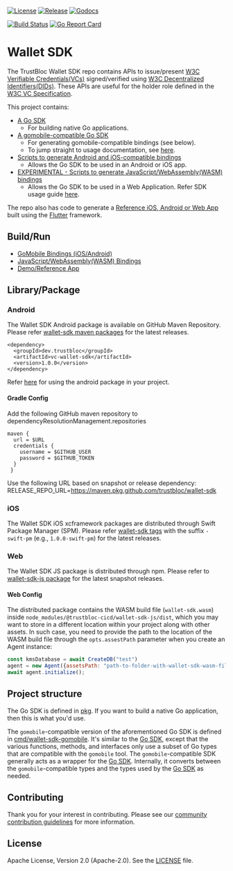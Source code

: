 [![License](https://img.shields.io/badge/License-Apache%202.0-blue.svg)](https://raw.githubusercontent.com/trustbloc/agent-sdk/main/LICENSE)
[![Release](https://img.shields.io/github/release/trustbloc/wallet-sdk.svg?style=flat-square)](https://github.com/trustbloc/wallet-sdk/releases/latest)
[![Godocs](https://img.shields.io/badge/godoc-reference-blue.svg)](https://godoc.org/github.com/trustbloc/wallet-sdk)

[![Build Status](https://github.com/trustbloc/wallet-sdk/actions/workflows/build.yml/badge.svg?branch=main)](https://github.com/trustbloc/wallet-sdk/actions/workflows/build.yml)
[![Go Report Card](https://goreportcard.com/badge/github.com/trustbloc/wallet-sdk)](https://goreportcard.com/report/github.com/trustbloc/wallet-sdk)


# Wallet SDK

The TrustBloc Wallet SDK repo contains APIs to issue/present [W3C Verifiable Credentials(VCs)](https://www.w3.org/TR/vc-data-model/) signed/verified using [W3C Decentralized Identifiers(DIDs)](https://www.w3.org/TR/did-core/). These APIs are useful for the holder role defined in the [W3C VC Specification](https://www.w3.org/TR/vc-data-model/#dfn-holders).

This project contains:
- [A Go SDK](pkg)
  - For building native Go applications.
- [A gomobile-compatible Go SDK](cmd/wallet-sdk-gomobile)
  - For generating gomobile-compatible bindings (see below).
  - To jump straight to usage documentation, see [here](cmd/wallet-sdk-gomobile/docs/usage.md).
- [Scripts to generate Android and iOS-compatible bindings](cmd/wallet-sdk-gomobile/README.md)
  - Allows the Go SDK to be used in an Android or iOS app.
- [EXPERIMENTAL - Scripts to generate JavaScript/WebAssembly(WASM) bindings](cmd/wallet-sdk-js/README.md)
  - Allows the Go SDK to be used in a Web Application. Refer SDK usage guide [here](cmd/wallet-sdk-js/docs/usage.md).

The repo also has code to generate a [Reference iOS, Android or Web App](demo/app/) built using the [Flutter](https://flutter.dev/) framework.

## Build/Run
- [GoMobile Bindings (iOS/Android)](cmd/wallet-sdk-gomobile/README.md)
- [JavaScript/WebAssembly(WASM) Bindings](cmd/wallet-sdk-js/README.md)
- [Demo/Reference App](demo/app/README.md)

## Library/Package

### Android
The Wallet SDK Android package is available on GitHub Maven Repository. Please refer 
[wallet-sdk maven packages](https://github.com/trustbloc/wallet-sdk/packages/1769347) for the latest releases.

```
<dependency>
  <groupId>dev.trustbloc</groupId>
  <artifactId>vc-wallet-sdk</artifactId>
  <version>1.0.0</version>
</dependency>
```

Refer [here](./cmd/wallet-sdk-gomobile/README.md#helpful-tips) for using the android package in your project.

#### Gradle Config

Add the following GitHub maven repository to dependencyResolutionManagement.repositories
```
maven {
  url = $URL
  credentials {
    username = $GITHUB_USER
    password = $GITHUB_TOKEN
  }
 }
```

Use the following URL based on snapshot or release dependency:
RELEASE_REPO_URL=https://maven.pkg.github.com/trustbloc/wallet-sdk

### iOS
The Wallet SDK iOS xcframework packages are distributed through Swift Package Manager (SPM). Please refer
[wallet-sdk tags](https://github.com/trustbloc/wallet-sdk/tags) with the suffix `-swift-pm` (e.g., `1.0.0-swift-pm`) for the
latest releases.

### Web
The Wallet SDK JS package is distributed through npm. Please refer to 
[wallet-sdk-js package](https://github.com/trustbloc-cicd/snapshot/pkgs/npm/wallet-sdk-js) for the latest snapshot releases.

#### Web Config
The distributed package contains the WASM build file (`wallet-sdk.wasm`) inside `node_modules/@trustbloc-cicd/wallet-sdk-js/dist`,
which you may want to store in a different location within your project along with other assets.
In such case, you need to provide the path to the location of the WASM build file through
the `opts.assestPath` parameter when you create an Agent instance:
```js
const kmsDatabase = await CreateDB("test")
agent = new Agent({assetsPath: "path-to-folder-with-wallet-sdk-wasm-file", didResolverURI:didResolverURI, kmsDatabase: kmsDatabase});
await agent.initialize();
```

## Project structure

The Go SDK is defined in [pkg](pkg). If you want to build a native Go application, then this is what you'd use.

The `gomobile`-compatible version of the aforementioned Go SDK is defined in [cmd/wallet-sdk-gomobile](cmd/wallet-sdk-gomobile). It's similar to the [Go SDK](pkg), except that the various functions, methods, and interfaces only use a subset of Go types that are compatible with the `gomobile` tool. The `gomobile`-compatible SDK generally acts as a wrapper for the [Go SDK](pkg). Internally, it converts between the `gomobile`-compatible types and the types used by the [Go SDK](pkg) as needed.

## Contributing
Thank you for your interest in contributing. Please see our
[community contribution guidelines](https://github.com/trustbloc/community/blob/main/CONTRIBUTING.md) for more information.

## License
Apache License, Version 2.0 (Apache-2.0). See the [LICENSE](LICENSE) file.
